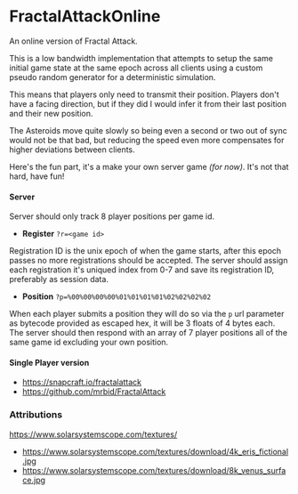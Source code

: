 # FractalAttackOnline
An online version of Fractal Attack.

This is a low bandwidth implementation that attempts to setup the same initial game state at the same epoch across all clients using a custom pseudo random generator for a deterministic simulation.

This means that players only need to transmit their position. Players don't have a facing direction, but if they did I would infer it from their last position and their new position.

The Asteroids move quite slowly so being even a second or two out of sync would not be that bad, but reducing the speed even more compensates for higher deviations between clients.

Here's the fun part, it's a make your own server game *(for now)*. It's not that hard, have fun!

#### Server
Server should only track 8 player positions per game id.

- **Register** `?r=<game id>`
  
Registration ID is the unix epoch of when the game starts, after this epoch passes no more registrations should be accepted. The server should assign each registration it's uniqued index from 0-7 and save its registration ID, preferably as session data.
- **Position** `?p=%00%00%00%00%01%01%01%01%02%02%02%02`
  
When each player submits a position they will do so via the `p` url parameter as bytecode provided as escaped hex, it will be 3 floats of 4 bytes each. The server should then respond with an array of 7 player positions all of the same game id excluding your own position.

#### Single Player version
- https://snapcraft.io/fractalattack
- https://github.com/mrbid/FractalAttack

### Attributions
https://www.solarsystemscope.com/textures/
- https://www.solarsystemscope.com/textures/download/4k_eris_fictional.jpg
- https://www.solarsystemscope.com/textures/download/8k_venus_surface.jpg
